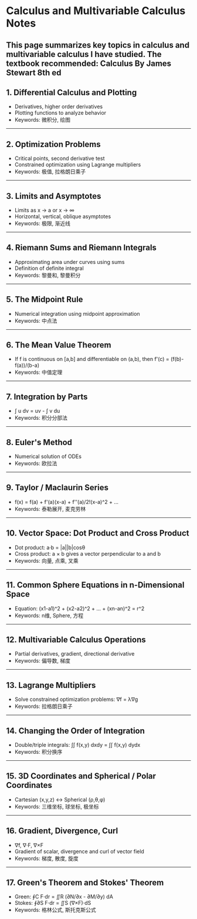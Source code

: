 # Calculus and Multivariable Calculus Notes

This page summarizes key topics in calculus and multivariable calculus I have studied.
The textbook recommended: Calculus By James Stewart 8th ed
---

## 1. Differential Calculus and Plotting
- Derivatives, higher order derivatives
- Plotting functions to analyze behavior
- Keywords: 微积分, 绘图

---

## 2. Optimization Problems
- Critical points, second derivative test
- Constrained optimization using Lagrange multipliers
- Keywords: 极值, 拉格朗日乘子

---

## 3. Limits and Asymptotes
- Limits as x → a or x → ∞
- Horizontal, vertical, oblique asymptotes
- Keywords: 极限, 渐近线

---

## 4. Riemann Sums and Riemann Integrals
- Approximating area under curves using sums
- Definition of definite integral
- Keywords: 黎曼和, 黎曼积分

---

## 5. The Midpoint Rule
- Numerical integration using midpoint approximation
- Keywords: 中点法

---

## 6. The Mean Value Theorem
- If f is continuous on [a,b] and differentiable on (a,b), then f'(c) = (f(b)-f(a))/(b-a)
- Keywords: 中值定理

---

## 7. Integration by Parts
- ∫ u dv = uv - ∫ v du
- Keywords: 积分分部法

---

## 8. Euler's Method
- Numerical solution of ODEs
- Keywords: 欧拉法

---

## 9. Taylor / Maclaurin Series
- f(x) = f(a) + f'(a)(x-a) + f''(a)/2!(x-a)^2 + ...
- Keywords: 泰勒展开, 麦克劳林

---

## 10. Vector Space: Dot Product and Cross Product
- Dot product: a·b = |a||b|cosθ
- Cross product: a × b gives a vector perpendicular to a and b
- Keywords: 向量, 点乘, 叉乘

---

## 11. Common Sphere Equations in n-Dimensional Space
- Equation: (x1-a1)^2 + (x2-a2)^2 + ... + (xn-an)^2 = r^2
- Keywords: n维, Sphere, 方程

---

## 12. Multivariable Calculus Operations
- Partial derivatives, gradient, directional derivative
- Keywords: 偏导数, 梯度

---

## 13. Lagrange Multipliers
- Solve constrained optimization problems: ∇f = λ∇g
- Keywords: 拉格朗日乘子

---

## 14. Changing the Order of Integration
- Double/triple integrals: ∫∫ f(x,y) dxdy = ∫∫ f(x,y) dydx
- Keywords: 积分换序

---

## 15. 3D Coordinates and Spherical / Polar Coordinates
- Cartesian (x,y,z) ↔ Spherical (ρ,θ,φ)
- Keywords: 三维坐标, 球坐标, 极坐标

---

## 16. Gradient, Divergence, Curl
- ∇f, ∇·F, ∇×F
- Gradient of scalar, divergence and curl of vector field
- Keywords: 梯度, 散度, 旋度

---

## 17. Green's Theorem and Stokes' Theorem
- Green: ∮C F·dr = ∬R (∂N/∂x - ∂M/∂y) dA
- Stokes: ∮∂S F·dr = ∬S (∇×F)·dS
- Keywords: 格林公式, 斯托克斯公式
